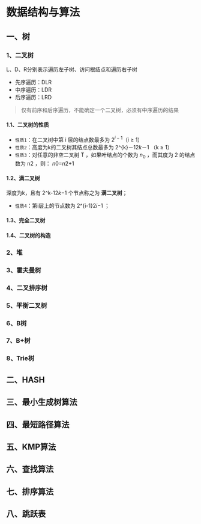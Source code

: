 # 数据结构与算法

## 一、树

### 1、二叉树

L、D、R分别表示遍历左子树、访问根结点和遍历右子树

- 先序遍历：DLR
- 中序遍历：LDR
- 后序遍历：LRD

> 仅有前序和后序遍历，不能确定一个二叉树，必须有中序遍历的结果

#### 1.1、二叉树的性质

- `性质1`：在二叉树中第 i 层的结点数最多为 $2^{i-1}$（i ≥ 1）
- `性质2`：高度为k的二叉树其结点总数最多为 2^{k}－12*k*－1 （k ≥ 1）
- `性质3`：对任意的非空二叉树 T ，如果叶结点的个数为 $n_{0}$ ，而其度为 2 的结点数为 n2 ，则： *n*0=*n*2+1

#### 1.2、满二叉树

深度为k，且有 2^k-12*k*−1 个节点称之为 **满二叉树**；

- `性质4`：第i层上的节点数为 2^{i-1}2*i*−1 ；



#### 1.3、完全二叉树

#### 1.4、二叉树的构造



### 2、堆

### 3、霍夫曼树

### 4、二叉排序树

### 5、平衡二叉树

### 6、B树

### 7、B+树

### 8、Trie树

## 二、HASH

## 三、最小生成树算法

## 四、最短路径算法

## 五、KMP算法

## 六、查找算法

## 七、排序算法

## 八、跳跃表